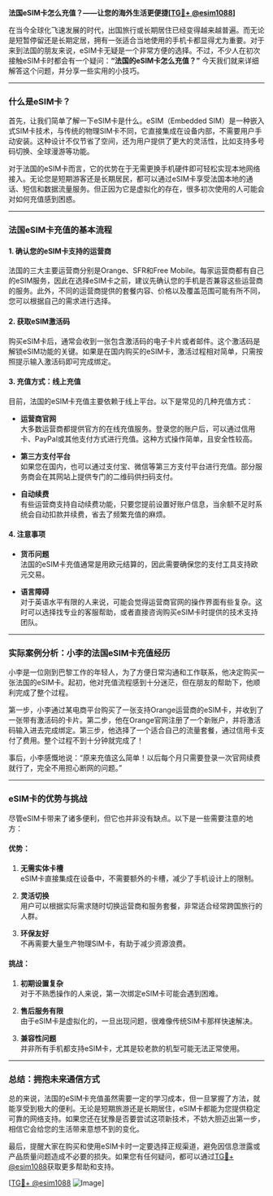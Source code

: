 **法国eSIM卡怎么充值？——让您的海外生活更便捷[[TG💪+ @esim1088](https://t.me/s/esim1088)]**

在当今全球化飞速发展的时代，出国旅行或长期居住已经变得越来越普遍。而无论是短暂停留还是长期定居，拥有一张适合当地使用的手机卡都显得尤为重要。对于来到法国的朋友来说，eSIM卡无疑是一个非常方便的选择。不过，不少人在初次接触eSIM卡时都会有一个疑问：**“法国的eSIM卡怎么充值？”** 今天我们就来详细解答这个问题，并分享一些实用的小技巧。

---

### 什么是eSIM卡？

首先，让我们简单了解一下eSIM卡是什么。eSIM（Embedded SIM）是一种嵌入式SIM卡技术，与传统的物理SIM卡不同，它直接集成在设备内部，不需要用户手动安装。这种设计不仅节省了空间，还为用户提供了更大的灵活性，比如支持多号码切换、全球漫游等功能。

对于法国的eSIM卡而言，它的优势在于无需更换手机硬件即可轻松实现本地网络接入。无论您是短期游客还是长期居民，都可以通过eSIM卡享受法国本地的通话、短信和数据流量服务。但正因为它是虚拟化的存在，很多初次使用的人可能会对如何充值感到困惑。

---

### 法国eSIM卡充值的基本流程

#### 1. 确认您的eSIM卡支持的运营商
法国的三大主要运营商分别是Orange、SFR和Free Mobile。每家运营商都有自己的eSIM服务，因此在选择eSIM卡之前，建议先确认您的手机是否兼容这些运营商的服务。此外，不同的运营商提供的套餐内容、价格以及覆盖范围可能有所不同，您可以根据自己的需求进行选择。

#### 2. 获取eSIM激活码
购买eSIM卡后，通常会收到一张包含激活码的电子卡片或者邮件。这个激活码是解锁eSIM功能的关键。如果是在国内购买的eSIM卡，激活过程相对简单，只需按照提示输入激活码即可完成绑定。

#### 3. 充值方式：线上充值
目前，法国的eSIM卡充值主要依赖于线上平台。以下是常见的几种充值方式：

- **运营商官网**  
  大多数运营商都提供官方的在线充值服务。登录您的账户后，可以通过信用卡、PayPal或其他支付方式进行充值。这种方式操作简单，且安全性较高。

- **第三方支付平台**  
  如果您在国内，也可以通过支付宝、微信等第三方支付平台进行充值。部分服务商会在其网站上提供专门的二维码供扫码支付。

- **自动续费**  
  有些运营商支持自动续费功能，只要您提前设置好账户信息，当余额不足时系统会自动扣款并续费，省去了频繁充值的麻烦。

#### 4. 注意事项
- **货币问题**  
  法国的eSIM卡充值通常是用欧元结算的，因此需要确保您的支付工具支持欧元交易。
  
- **语言障碍**  
  对于英语水平有限的人来说，可能会觉得运营商官网的操作界面有些复杂。这时可以选择找专业的客服帮助，或者直接咨询购买eSIM卡时提供的技术支持团队。

---

### 实际案例分析：小李的法国eSIM卡充值经历

小李是一位刚到巴黎工作的年轻人，为了方便日常沟通和工作联系，他决定购买一张法国的eSIM卡。起初，他对充值流程感到十分迷茫，但在朋友的帮助下，他顺利完成了整个过程。

第一步，小李通过某电商平台购买了一张支持Orange运营商的eSIM卡，并收到了一张带有激活码的卡片。第二步，他在Orange官网注册了一个新账户，并将激活码输入进去完成绑定。第三步，他选择了一个适合自己的流量套餐，通过信用卡支付了费用。整个过程不到十分钟就完成了！

事后，小李感慨地说：“原来充值这么简单！以后每个月只需要登录一次官网续费就行了，完全不用担心断网的问题。”

---

### eSIM卡的优势与挑战

尽管eSIM卡带来了诸多便利，但它也并非没有缺点。以下是一些需要注意的地方：

#### 优势：
1. **无需实体卡槽**  
   eSIM卡直接集成在设备中，不需要额外的卡槽，减少了手机设计上的限制。

2. **灵活切换**  
   用户可以根据实际需求随时切换运营商和服务套餐，非常适合经常跨国旅行的人群。

3. **环保友好**  
   不再需要大量生产物理SIM卡，有助于减少资源浪费。

#### 挑战：
1. **初期设置复杂**  
   对于不熟悉操作的人来说，第一次绑定eSIM卡可能会遇到困难。

2. **售后服务有限**  
   由于eSIM卡是虚拟化的，一旦出现问题，很难像传统SIM卡那样快速解决。

3. **兼容性问题**  
   并非所有手机都支持eSIM卡，尤其是较老款的机型可能无法正常使用。

---

### 总结：拥抱未来通信方式

总的来说，法国的eSIM卡充值虽然需要一定的学习成本，但一旦掌握了方法，就能享受到极大的便利。无论是短期旅游还是长期居住，eSIM卡都能为您提供稳定可靠的网络支持。如果您还在犹豫是否要尝试这项新技术，不妨大胆迈出第一步，相信它会给您的生活带来意想不到的变化。

最后，提醒大家在购买和使用eSIM卡时一定要选择正规渠道，避免因信息泄露或产品质量问题造成不必要的损失。如果您有任何疑问，都可以通过[TG💪+ @esim1088](https://t.me/s/esim1088)获取更多帮助和支持。

[[TG💪+ @esim1088](https://t.me/s/esim1088) ![Image](https://i.postimg.cc/4NQfJmqS/Snipaste-2025-05-13-00-14-12.png)]